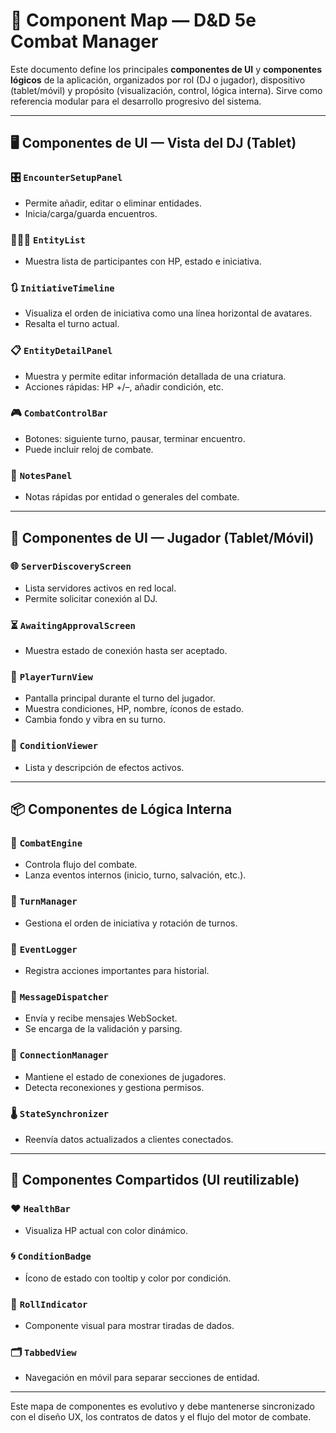 # 🧩 Component Map — D\&D 5e Combat Manager

Este documento define los principales **componentes de UI** y **componentes lógicos** de la aplicación, organizados por rol (DJ o jugador), dispositivo (tablet/móvil) y propósito (visualización, control, lógica interna). Sirve como referencia modular para el desarrollo progresivo del sistema.

---

## 🖥️ Componentes de UI — Vista del DJ (Tablet)

### 🎛️ `EncounterSetupPanel`

* Permite añadir, editar o eliminar entidades.
* Inicia/carga/guarda encuentros.

### 🧑‍🤝‍🧑 `EntityList`

* Muestra lista de participantes con HP, estado e iniciativa.

### 🔃 `InitiativeTimeline`

* Visualiza el orden de iniciativa como una línea horizontal de avatares.
* Resalta el turno actual.

### 📋 `EntityDetailPanel`

* Muestra y permite editar información detallada de una criatura.
* Acciones rápidas: HP +/–, añadir condición, etc.

### 🎮 `CombatControlBar`

* Botones: siguiente turno, pausar, terminar encuentro.
* Puede incluir reloj de combate.

### 📓 `NotesPanel`

* Notas rápidas por entidad o generales del combate.

---

## 📱 Componentes de UI — Jugador (Tablet/Móvil)

### 🌐 `ServerDiscoveryScreen`

* Lista servidores activos en red local.
* Permite solicitar conexión al DJ.

### ⏳ `AwaitingApprovalScreen`

* Muestra estado de conexión hasta ser aceptado.

### 🧙 `PlayerTurnView`

* Pantalla principal durante el turno del jugador.
* Muestra condiciones, HP, nombre, íconos de estado.
* Cambia fondo y vibra en su turno.

### 📖 `ConditionViewer`

* Lista y descripción de efectos activos.

---

## 📦 Componentes de Lógica Interna

### 🧠 `CombatEngine`

* Controla flujo del combate.
* Lanza eventos internos (inicio, turno, salvación, etc.).

### 🔁 `TurnManager`

* Gestiona el orden de iniciativa y rotación de turnos.

### 🧾 `EventLogger`

* Registra acciones importantes para historial.

### 💬 `MessageDispatcher`

* Envía y recibe mensajes WebSocket.
* Se encarga de la validación y parsing.

### 🔐 `ConnectionManager`

* Mantiene el estado de conexiones de jugadores.
* Detecta reconexiones y gestiona permisos.

### 🌡️ `StateSynchronizer`

* Reenvía datos actualizados a clientes conectados.

---

## 🧩 Componentes Compartidos (UI reutilizable)

### ❤️ `HealthBar`

* Visualiza HP actual con color dinámico.

### 🌀 `ConditionBadge`

* Ícono de estado con tooltip y color por condición.

### 🎲 `RollIndicator`

* Componente visual para mostrar tiradas de dados.

### 🗂️ `TabbedView`

* Navegación en móvil para separar secciones de entidad.

---

Este mapa de componentes es evolutivo y debe mantenerse sincronizado con el diseño UX, los contratos de datos y el flujo del motor de combate.
